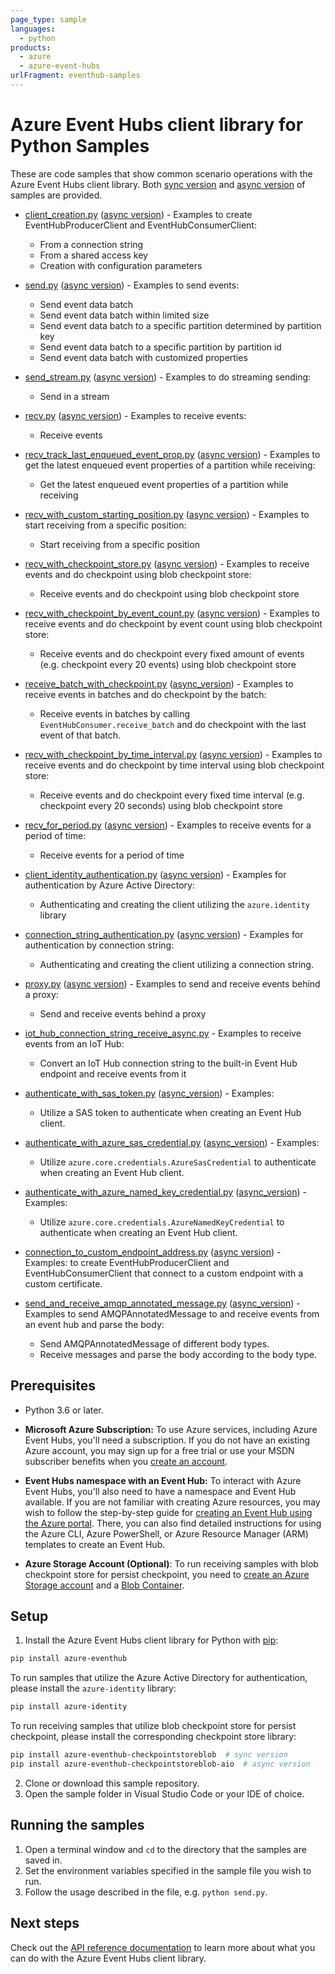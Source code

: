 ```yaml
---
page_type: sample
languages:
  - python
products:
  - azure
  - azure-event-hubs
urlFragment: eventhub-samples
---
```


# Azure Event Hubs client library for Python Samples

These are code samples that show common scenario operations with the Azure Event Hubs client library.
Both [sync version](https://github.com/Azure/azure-sdk-for-python/tree/main/sdk/eventhub/azure-eventhub/samples/sync_samples) and [async version](https://github.com/Azure/azure-sdk-for-python/tree/main/sdk/eventhub/azure-eventhub/samples/async_samples) of samples are provided.

- [client_creation.py](https://github.com/Azure/azure-sdk-for-python/tree/main/sdk/eventhub/azure-eventhub/samples/sync_samples/client_creation.py) ([async version](https://github.com/Azure/azure-sdk-for-python/tree/main/sdk/eventhub/azure-eventhub/samples/async_samples/client_creation_async.py)) - Examples to create EventHubProducerClient and EventHubConsumerClient:
    - From a connection string
    - From a shared access key
    - Creation with configuration parameters

- [send.py](https://github.com/Azure/azure-sdk-for-python/tree/main/sdk/eventhub/azure-eventhub/samples/sync_samples/send.py) ([async version](https://github.com/Azure/azure-sdk-for-python/tree/main/sdk/eventhub/azure-eventhub/samples/async_samples/send_async.py)) - Examples to send events:
    - Send event data batch
    - Send event data batch within limited size
    - Send event data batch to a specific partition determined by partition key
    - Send event data batch to a specific partition by partition id
    - Send event data batch with customized properties

- [send_stream.py](https://github.com/Azure/azure-sdk-for-python/tree/main/sdk/eventhub/azure-eventhub/samples/sync_samples/send_stream.py) ([async version](https://github.com/Azure/azure-sdk-for-python/tree/main/sdk/eventhub/azure-eventhub/samples/async_samples/send_stream_async.py)) - Examples to do streaming sending:
    - Send in a stream

- [recv.py](https://github.com/Azure/azure-sdk-for-python/tree/main/sdk/eventhub/azure-eventhub/samples/sync_samples/recv.py) ([async version](https://github.com/Azure/azure-sdk-for-python/tree/main/sdk/eventhub/azure-eventhub/samples/async_samples/recv_async.py)) - Examples to receive events:
    - Receive events

- [recv_track_last_enqueued_event_prop.py](https://github.com/Azure/azure-sdk-for-python/tree/main/sdk/eventhub/azure-eventhub/samples/sync_samples/recv_track_last_enqueued_event_prop.py) ([async version](https://github.com/Azure/azure-sdk-for-python/tree/main/sdk/eventhub/azure-eventhub/samples/async_samples/recv_track_last_enqueued_event_prop_async.py)) - Examples to get the latest enqueued event properties of a partition while receiving:
    - Get the latest enqueued event properties of a partition while receiving

- [recv_with_custom_starting_position.py](https://github.com/Azure/azure-sdk-for-python/tree/main/sdk/eventhub/azure-eventhub/samples/sync_samples/recv_with_custom_starting_position.py) ([async version](https://github.com/Azure/azure-sdk-for-python/tree/main/sdk/eventhub/azure-eventhub/samples/async_samples/recv_with_custom_starting_position_async.py)) - Examples to start receiving from a specific position:
    - Start receiving from a specific position

- [recv_with_checkpoint_store.py](https://github.com/Azure/azure-sdk-for-python/tree/main/sdk/eventhub/azure-eventhub/samples/sync_samples/recv_with_checkpoint_store.py) ([async version](https://github.com/Azure/azure-sdk-for-python/tree/main/sdk/eventhub/azure-eventhub/samples/async_samples/recv_with_checkpoint_store_async.py)) - Examples to receive events and do checkpoint using blob checkpoint store:
    - Receive events and do checkpoint using blob checkpoint store

- [recv_with_checkpoint_by_event_count.py](https://github.com/Azure/azure-sdk-for-python/tree/main/sdk/eventhub/azure-eventhub/samples/sync_samples/recv_with_checkpoint_by_event_count.py) ([async version](https://github.com/Azure/azure-sdk-for-python/tree/main/sdk/eventhub/azure-eventhub/samples/async_samples/recv_with_checkpoint_by_event_count_async.py)) - Examples to receive events and do checkpoint by event count using blob checkpoint store:
    - Receive events and do checkpoint every fixed amount of events (e.g. checkpoint every 20 events) using blob checkpoint store

- [receive_batch_with_checkpoint.py](https://github.com/Azure/azure-sdk-for-python/tree/main/sdk/eventhub/azure-eventhub/samples/sync_samples/receive_batch_with_checkpoint.py) ([async_version](https://github.com/Azure/azure-sdk-for-python/tree/main/sdk/eventhub/azure-eventhub/samples/async_samples/receive_batch_with_checkpoint_async.py)) - Examples to receive events in batches and do checkpoint by the batch:
    - Receive events in batches by calling `EventHubConsumer.receive_batch` and do checkpoint with the last event of that batch.

- [recv_with_checkpoint_by_time_interval.py](https://github.com/Azure/azure-sdk-for-python/tree/main/sdk/eventhub/azure-eventhub/samples/sync_samples/recv_with_checkpoint_by_time_interval.py) ([async version](https://github.com/Azure/azure-sdk-for-python/tree/main/sdk/eventhub/azure-eventhub/samples/async_samples/recv_with_checkpoint_by_time_interval_async.py)) - Examples to receive events and do checkpoint by time interval using blob checkpoint store:
    - Receive events and do checkpoint every fixed time interval (e.g. checkpoint every 20 seconds) using blob checkpoint store

- [recv_for_period.py](https://github.com/Azure/azure-sdk-for-python/tree/main/sdk/eventhub/azure-eventhub/samples/sync_samples/recv_for_period.py) ([async version](https://github.com/Azure/azure-sdk-for-python/tree/main/sdk/eventhub/azure-eventhub/samples/async_samples/recv_for_period_async.py)) - Examples to receive events for a period of time:
    - Receive events for a period of time

- [client_identity_authentication.py](https://github.com/Azure/azure-sdk-for-python/tree/main/sdk/eventhub/azure-eventhub/samples/sync_samples/client_identity_authentication.py) ([async version](https://github.com/Azure/azure-sdk-for-python/tree/main/sdk/eventhub/azure-eventhub/samples/async_samples/client_identity_authentication_async.py)) - Examples for authentication by Azure Active Directory:
    - Authenticating and creating the client utilizing the `azure.identity` library

- [connection_string_authentication.py](https://github.com/Azure/azure-sdk-for-python/tree/main/sdk/eventhub/azure-eventhub/samples/sync_samples/connection_string_authentication.py) ([async version](https://github.com/Azure/azure-sdk-for-python/tree/main/sdk/eventhub/azure-eventhub/samples/async_samples/connection_string_authentication_async.py)) - Examples for authentication by connection string:
    - Authenticating and creating the client utilizing a connection string.

- [proxy.py](https://github.com/Azure/azure-sdk-for-python/tree/main/sdk/eventhub/azure-eventhub/samples/sync_samples/proxy.py) ([async version](https://github.com/Azure/azure-sdk-for-python/tree/main/sdk/eventhub/azure-eventhub/samples/async_samples/proxy_async.py)) - Examples to send and receive events behind a proxy:
    - Send and receive events behind a proxy

- [iot_hub_connection_string_receive_async.py](https://github.com/Azure/azure-sdk-for-python/tree/main/sdk/eventhub/azure-eventhub/samples/async_samples/iot_hub_connection_string_receive_async.py) - Examples to receive events from an IoT Hub:
    - Convert an IoT Hub connection string to the built-in Event Hub endpoint and receive events from it

- [authenticate_with_sas_token.py](https://github.com/Azure/azure-sdk-for-python/tree/main/sdk/eventhub/azure-eventhub/samples/sync_samples/authenticate_with_sas_token.py) ([async_version](https://github.com/Azure/azure-sdk-for-python/tree/main/sdk/eventhub/azure-eventhub/samples/async_samples/authenticate_with_sas_token_async.py)) - Examples:
    - Utilize a SAS token to authenticate when creating an Event Hub client.

- [authenticate_with_azure_sas_credential.py](https://github.com/Azure/azure-sdk-for-python/tree/main/sdk/eventhub/azure-eventhub/samples/sync_samples/authenticate_with_azure_sas_credential.py) ([async_version](https://github.com/Azure/azure-sdk-for-python/tree/main/sdk/eventhub/azure-eventhub/samples/async_samples/authenticate_with_azure_sas_credential_async.py)) - Examples:
    - Utilize `azure.core.credentials.AzureSasCredential` to authenticate when creating an Event Hub client.

- [authenticate_with_azure_named_key_credential.py](https://github.com/Azure/azure-sdk-for-python/tree/main/sdk/eventhub/azure-eventhub/samples/sync_samples/authenticate_with_azure_named_key_credential.py) ([async_version](https://github.com/Azure/azure-sdk-for-python/tree/main/sdk/eventhub/azure-eventhub/samples/async_samples/authenticate_with_azure_named_key_credential_async.py)) - Examples:
    - Utilize `azure.core.credentials.AzureNamedKeyCredential` to authenticate when creating an Event Hub client.

- [connection_to_custom_endpoint_address.py](https://github.com/Azure/azure-sdk-for-python/tree/main/sdk/eventhub/azure-eventhub/samples/sync_samples/connection_to_custom_endpoint_address.py) ([async version](https://github.com/Azure/azure-sdk-for-python/tree/main/sdk/eventhub/azure-eventhub/samples/async_samples/connection_to_custom_endpoint_address_async.py)) - Examples:
  to create EventHubProducerClient and EventHubConsumerClient that connect to a custom endpoint with a custom certificate.

- [send_and_receive_amqp_annotated_message.py](https://github.com/Azure/azure-sdk-for-python/tree/main/sdk/eventhub/azure-eventhub/samples/sync_samples/send_and_receive_amqp_annotated_message.py) ([async_version](https://github.com/Azure/azure-sdk-for-python/tree/main/sdk/eventhub/azure-eventhub/samples/async_samples/send_and_receive_amqp_annotated_message_async.py)) - Examples to send AMQPAnnotatedMessage to and receive events from an event hub and parse the body:
    - Send AMQPAnnotatedMessage of different body types.
    - Receive messages and parse the body according to the body type.

## Prerequisites
- Python 3.6 or later.
- **Microsoft Azure Subscription:**  To use Azure services, including Azure Event Hubs, you'll need a subscription.
If you do not have an existing Azure account, you may sign up for a free trial or use your MSDN subscriber benefits when you [create an account](https://account.windowsazure.com/Home/Index).

- **Event Hubs namespace with an Event Hub:** To interact with Azure Event Hubs, you'll also need to have a namespace and Event Hub  available.
If you are not familiar with creating Azure resources, you may wish to follow the step-by-step guide
for [creating an Event Hub using the Azure portal](https://docs.microsoft.com/azure/event-hubs/event-hubs-create).
There, you can also find detailed instructions for using the Azure CLI, Azure PowerShell, or Azure Resource Manager (ARM) templates to create an Event Hub.

- **Azure Storage Account (Optional)**: To run receiving samples with blob checkpoint store for persist checkpoint, you need to [create an Azure Storage account](https://docs.microsoft.com/azure/storage/common/storage-quickstart-create-account?tabs=azure-portal) and a [Blob Container](https://docs.microsoft.com/azure/storage/blobs/storage-quickstart-blobs-portal#create-a-container).

## Setup

1. Install the Azure Event Hubs client library for Python with [pip](https://pypi.org/project/pip/):
```bash
pip install azure-eventhub
```

To run samples that utilize the Azure Active Directory for authentication, please install the `azure-identity` library:
```bash
pip install azure-identity
```

To run receiving samples that utilize blob checkpoint store for persist checkpoint, please install the corresponding checkpoint store library:
```bash
pip install azure-eventhub-checkpointstoreblob  # sync version
pip install azure-eventhub-checkpointstoreblob-aio  # async version
```
2. Clone or download this sample repository.
3. Open the sample folder in Visual Studio Code or your IDE of choice.

## Running the samples

1. Open a terminal window and `cd` to the directory that the samples are saved in.
2. Set the environment variables specified in the sample file you wish to run.
3. Follow the usage described in the file, e.g. `python send.py`.

## Next steps

Check out the [API reference documentation](https://docs.microsoft.com/python/api/overview/azure/eventhub-readme) to learn more about
what you can do with the Azure Event Hubs client library.

